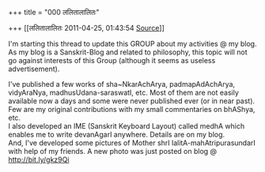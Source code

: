 +++
title = "000 ललितालालितः"

+++
[[ललितालालितः	2011-04-25, 01:43:54 [Source](https://groups.google.com/g/bvparishat/c/3yDOtGsesWk)]]



I'm starting this thread to update this GROUP about my activities @ my blog.  
As my blog is a Sanskrit-Blog and related to philosophy, this topic will not go against interests of this Group (although it seems as useless advertisement).  
  
I've published a few works of sha\~NkarAchArya, padmapAdAchArya, vidyAraNya, madhusUdana-saraswatI, etc. Most of them are not easily available now a days and some were never published ever (or in near past).  
Few are my original contributions with my small commentaries on bhAShya, etc.  
I also developed an IME (Sanskrit Keyboard Layout) called medhA which enables me to write devanAgarI anywhere. Details are on my blog.  
And, I've developed some pictures of Mother shrI lalitA-mahAtripurasundarI with help of my friends. A new photo was just posted on blog @ <http://bit.ly/gkz9Qi>  
  
  
  


